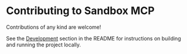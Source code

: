 # Contributing to Sandbox MCP

Contributions of any kind are welcome!

See the [Development](README.md#development) section in the README for instructions on building and running the project locally.